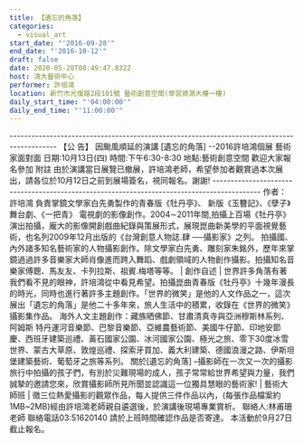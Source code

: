 ```yaml
---
title: 【遺忘的角落】
categories:
  - visual_art
start_date: "'2016-09-28'"
end_date: "'2016-10-12'"
draft: false
date: 2020-05-20T08:49:47.832Z
host: 清大藝術中心
performer: 許培鴻
location: 新竹市光復路2段101號 藝術創意空間(學習資源大樓一樓)
daily_start_time: "'04:00:00'"
daily_end_time: "'11:00:00'"
---
```


------------------------------------------------------------------------------------------- 【公 告】 因颱風順延的演講 [遺忘的角落] --2016許培鴻個展 藝術家面對面 日期:10月13日(四) 時間:下午6:30-8:30 地點:藝術創意空間 歡迎大家報名參加 附註 由於演講當日展覽已撤展，許培鴻老師，希望參加者觀賞過本次展出，請各位於10月12日之前到展場簽名，視同報名。謝謝! ------------------------------------------------------------------------------------------- 作者：許培鴻 負責掌鏡文學家白先勇製作的青春版《牡丹亭》、 新版《玉簪記》、《孽子》舞台劇、《一把青》 電視劇的影像創作。2004∼2011年間,拍攝上百場《牡丹亭》演出拍攝，龐大的影像開創戲曲紀錄與策展形式，展現崑曲新美學的平面視覺藝術，也名列2009年12月出版的《台灣創意人物誌.肆 ──攝影家》之列。 拍攝國、內外諸多知名藝術家的人物攝影創作。除文學家白先勇、雕刻家朱銘外，歷年來掌鏡過過許多音樂家大師肖像進而跨入舞蹈、戲劇領域的人物創作攝影。拍攝知名音樂家傅聰、馬友友、卡列拉斯、祖賓.梅塔等等。 | 創作自述 | 世界許多角落有著我們看不見的眼神，許培鴻從中看見希望。拍攝崑曲青春版《牡丹亭》十幾年漫長的時光，同時也進行著許多主題創作。「世界的微笑」是他的人文作品之一，這次展出「遺忘的角落」是他二十多年來，旅人生活中的積累，收錄在《世界的微笑》攝影集作品。 海外人文主題創作：藏族晒佛節、甘肅清真寺與亞洲穆斯林系列、阿姆斯 特丹運河音樂節、巴黎音樂節、亞維農藝術節、美國牛仔節、印地安節慶、西班牙建築巡禮、黃石國家公園、冰河國家公園、極光之旅、零下30度冰雪世界、蒙古大草原、敦煌巡禮、探索牙買加、義大利建築、德國浪漫之路、伊斯坦堡建築藝術、葡萄牙之旅等系列。 關於[遺忘的角落] –攝影師在一次又一次的攝影旅行中拍攝的孩子們，有別於災難現場的成人，孩子常常給世界希望與力量，我們誠摯的邀請您來，欣賞攝影師所見所聞並認識這一位獨具慧眼的藝術家! | 藝術大師班 | 徵三位熱愛攝影的觀眾作品，每人提供三件作品以內，(每張作品檔案約1MB~2MB)經由許培鴻老師親自遴選後，於演講後現場專業賞析。 聯絡人:林甫珊老師 聯絡電話03:51620140 請於上班時間確認作品是否寄達。 本活動於9月27日 截止報名。